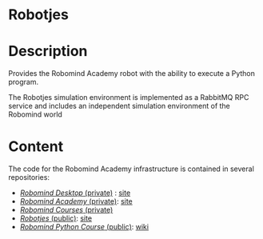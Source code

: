 # Robotjes

# Description
Provides the Robomind Academy robot with the ability to execute a Python program.

The Robotjes simulation environment is implemented as a RabbitMQ RPC service
and includes an independent simulation environment of the Robomind world

# Content

The code for the Robomind Academy infrastructure is contained in several repositories:

* [*Robomind Desktop* (private)](https://bitbucket.org/arvid/robominddesktop) : [site](https://www.robomind.net/en/)
* [*Robomind Academy* (private)](https://github.com/Janvanoorschot/robomindacademy): [site](https://www.robomindacademy.com)
* [*Robomind Courses* (private)](https://github.com/Janvanoorschot/robocontent)
* [*Robotjes* (public)](https://github.com/Janvanoorschot/robotjes): [site](https://janvanoorschot.github.io/robotjes/)
* [*Robomind Python Course* (public)](https://github.com/Janvanoorschot/robopython): [wiki]()
